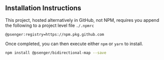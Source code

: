 ## Installation Instructions

This project, hosted alternatively in GitHub, not NPM, requires you append the following to a
project level file `./.npmrc`

```
@psenger:registry=https://npm.pkg.github.com
```

Once completed, you can then execute either `npm` or `yarn` to install.

```bash
npm install @psenger/bidirectional-map --save
```
